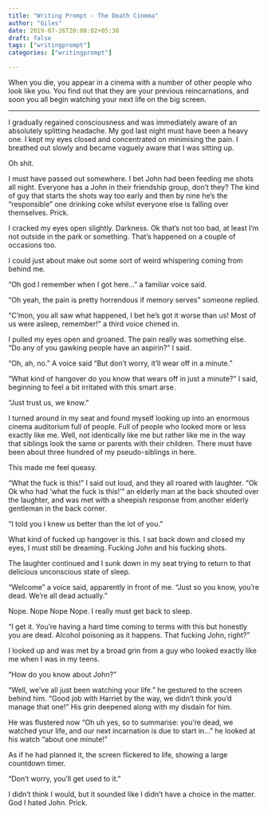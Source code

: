 ```yaml
---
title: "Writing Prompt - The Death Cinema"
author: "Giles"
date: 2019-07-26T20:08:02+05:30
draft: false
tags: ["writingprompt"]
categories: ["writingprompt"]

---
```


When you die, you appear in a cinema with a number of other people who look like you. You find out that they are your previous reincarnations, and soon you all begin watching your next life on the big screen.

<!--more-->
---

I gradually regained consciousness and was immediately aware of an absolutely splitting headache. My god last night must have been a heavy one. I kept my eyes closed and concentrated on minimising the pain. I breathed out slowly and became vaguely aware that I was sitting up.



Oh shit.



I must have passed out somewhere. I bet John had been feeding me shots all night. Everyone has a John in their friendship group, don’t they? The kind of guy that starts the shots way too early and then by nine he’s the “responsible” one drinking coke whilst everyone else is falling over themselves. Prick.



I cracked my eyes open slightly. Darkness. Ok that’s not too bad, at least I’m not outside in the park or something. That’s happened on a couple of occasions too.



I could just about make out some sort of weird whispering coming from behind me.



“Oh god I remember when I got here…” a familiar voice said.



“Oh yeah, the pain is pretty horrendous if memory serves” someone replied.



“C’mon, you all saw what happened, I bet he’s got it worse than us! Most of us were asleep, remember!” a third voice chimed in.



I pulled my eyes open and groaned. The pain really was something else. “Do any of you gawking people have an aspirin?” I said.



“Oh, ah, no.” A voice said “But don’t worry, it’ll wear off in a minute.”



“What kind of hangover do you know that wears off in just a minute?” I said, beginning to feel a bit irritated with this smart arse.



“Just trust us, we know.”



I turned around in my seat and found myself looking up into an enormous cinema auditorium full of people. Full of people who looked more or less exactly like me. Well, not identically like me but rather like me in the way that siblings look the same or parents with their children. There must have been about three hundred of my pseudo-siblings in here.



This made me feel queasy.



“What the fuck is this!” I said out loud, and they all roared with laughter. “Ok Ok who had ‘what the fuck is this!’” an elderly man at the back shouted over the laughter, and was met with a sheepish response from another elderly gentleman in the back corner.



“I told you I knew us better than the lot of you.”



What kind of fucked up hangover is this. I sat back down and closed my eyes, I must still be dreaming. Fucking John and his fucking shots.



The laughter continued and I sunk down in my seat trying to return to that delicious unconscious state of sleep.



“Welcome” a voice said, apparently in front of me. “Just so you know, you’re dead. We’re all dead actually.”



Nope. Nope Nope Nope. I really must get back to sleep.



“I get it. You’re having a hard time coming to terms with this but honestly you are dead. Alcohol poisoning as it happens. That fucking John, right?”



I looked up and was met by a broad grin from a guy who looked exactly like me when I was in my teens.



“How do you know about John?”



“Well, we’ve all just been watching your life.” he gestured to the screen behind him. “Good job with Harriet by the way, we didn’t think you’d manage that one!” His grin deepened along with my disdain for him.



He was flustered now “Oh uh yes, so to summarise: you’re dead, we watched your life, and our next incarnation is due to start in…” he looked at his watch “about one minute!”



As if he had planned it, the screen flickered to life, showing a large countdown timer.



“Don’t worry, you’ll get used to it.”



I didn’t think I would, but it sounded like I didn’t have a choice in the matter. God I hated John. Prick.


